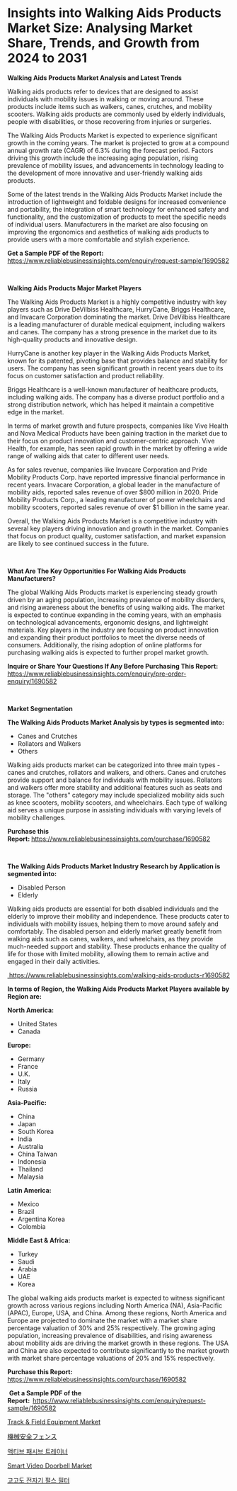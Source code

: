 <p><h1>Insights into Walking Aids Products Market Size: Analysing Market Share, Trends, and Growth from 2024 to 2031</h1></p><p><strong>Walking Aids Products Market Analysis and Latest Trends</strong></p>
<p><p>Walking aids products refer to devices that are designed to assist individuals with mobility issues in walking or moving around. These products include items such as walkers, canes, crutches, and mobility scooters. Walking aids products are commonly used by elderly individuals, people with disabilities, or those recovering from injuries or surgeries.</p><p>The Walking Aids Products Market is expected to experience significant growth in the coming years. The market is projected to grow at a compound annual growth rate (CAGR) of 6.3% during the forecast period. Factors driving this growth include the increasing aging population, rising prevalence of mobility issues, and advancements in technology leading to the development of more innovative and user-friendly walking aids products.</p><p>Some of the latest trends in the Walking Aids Products Market include the introduction of lightweight and foldable designs for increased convenience and portability, the integration of smart technology for enhanced safety and functionality, and the customization of products to meet the specific needs of individual users. Manufacturers in the market are also focusing on improving the ergonomics and aesthetics of walking aids products to provide users with a more comfortable and stylish experience.</p></p>
<p><strong>Get a Sample PDF of the Report:&nbsp;</strong> <a href="https://www.reliablebusinessinsights.com/enquiry/request-sample/1690582">https://www.reliablebusinessinsights.com/enquiry/request-sample/1690582</a></p>
<p>&nbsp;</p>
<p><strong>Walking Aids Products Major Market Players</strong></p>
<p><p>The Walking Aids Products Market is a highly competitive industry with key players such as Drive DeVilbiss Healthcare, HurryCane, Briggs Healthcare, and Invacare Corporation dominating the market. Drive DeVilbiss Healthcare is a leading manufacturer of durable medical equipment, including walkers and canes. The company has a strong presence in the market due to its high-quality products and innovative design.</p><p>HurryCane is another key player in the Walking Aids Products Market, known for its patented, pivoting base that provides balance and stability for users. The company has seen significant growth in recent years due to its focus on customer satisfaction and product reliability.</p><p>Briggs Healthcare is a well-known manufacturer of healthcare products, including walking aids. The company has a diverse product portfolio and a strong distribution network, which has helped it maintain a competitive edge in the market.</p><p>In terms of market growth and future prospects, companies like Vive Health and Nova Medical Products have been gaining traction in the market due to their focus on product innovation and customer-centric approach. Vive Health, for example, has seen rapid growth in the market by offering a wide range of walking aids that cater to different user needs.</p><p>As for sales revenue, companies like Invacare Corporation and Pride Mobility Products Corp. have reported impressive financial performance in recent years. Invacare Corporation, a global leader in the manufacture of mobility aids, reported sales revenue of over $800 million in 2020. Pride Mobility Products Corp., a leading manufacturer of power wheelchairs and mobility scooters, reported sales revenue of over $1 billion in the same year.</p><p>Overall, the Walking Aids Products Market is a competitive industry with several key players driving innovation and growth in the market. Companies that focus on product quality, customer satisfaction, and market expansion are likely to see continued success in the future.</p></p>
<p>&nbsp;</p>
<p><strong>What Are The Key Opportunities For Walking Aids Products Manufacturers?</strong></p>
<p><p>The global Walking Aids Products market is experiencing steady growth driven by an aging population, increasing prevalence of mobility disorders, and rising awareness about the benefits of using walking aids. The market is expected to continue expanding in the coming years, with an emphasis on technological advancements, ergonomic designs, and lightweight materials. Key players in the industry are focusing on product innovation and expanding their product portfolios to meet the diverse needs of consumers. Additionally, the rising adoption of online platforms for purchasing walking aids is expected to further propel market growth.</p></p>
<p><strong>Inquire or Share Your Questions If Any Before Purchasing This Report:</strong> <a href="https://www.reliablebusinessinsights.com/enquiry/pre-order-enquiry/1690582">https://www.reliablebusinessinsights.com/enquiry/pre-order-enquiry/1690582</a></p>
<p>&nbsp;</p>
<p><strong>Market Segmentation</strong></p>
<p><strong>The Walking Aids Products Market Analysis by types is segmented into:</strong></p>
<p><ul><li>Canes and Crutches</li><li>Rollators and Walkers</li><li>Others</li></ul></p>
<p><p>Walking aids products market can be categorized into three main types - canes and crutches, rollators and walkers, and others. Canes and crutches provide support and balance for individuals with mobility issues. Rollators and walkers offer more stability and additional features such as seats and storage. The "others" category may include specialized mobility aids such as knee scooters, mobility scooters, and wheelchairs. Each type of walking aid serves a unique purpose in assisting individuals with varying levels of mobility challenges.</p></p>
<p><strong>Purchase this Report:&nbsp;</strong><a href="https://www.reliablebusinessinsights.com/purchase/1690582">https://www.reliablebusinessinsights.com/purchase/1690582</a></p>
<p>&nbsp;</p>
<p><strong>The Walking Aids Products Market Industry Research by Application is segmented into:</strong></p>
<p><ul><li>Disabled Person</li><li>Elderly</li></ul></p>
<p><p>Walking aids products are essential for both disabled individuals and the elderly to improve their mobility and independence. These products cater to individuals with mobility issues, helping them to move around safely and comfortably. The disabled person and elderly market greatly benefit from walking aids such as canes, walkers, and wheelchairs, as they provide much-needed support and stability. These products enhance the quality of life for those with limited mobility, allowing them to remain active and engaged in their daily activities.</p></p>
<p><a href="https://www.reliablebusinessinsights.com/walking-aids-products-r1690582">&nbsp;https://www.reliablebusinessinsights.com/walking-aids-products-r1690582</a></p>
<p><strong>In terms of Region, the Walking Aids Products Market Players available by Region are:</strong></p>
<p>
    <p> <strong> North America: </strong>
        <ul>
            <li>United States</li>
            <li>Canada</li>
        </ul>
        </p> 
    <p> <strong> Europe: </strong>
        <ul>
            <li>Germany</li>
            <li>France</li>
            <li>U.K.</li>
            <li>Italy</li>
            <li>Russia</li>
        </ul>
        </p> 
    <p> <strong> Asia-Pacific: </strong>
        <ul>
            <li>China</li>
            <li>Japan</li>
            <li>South Korea</li>
            <li>India</li>
            <li>Australia</li>
            <li>China Taiwan</li>
            <li>Indonesia</li>
            <li>Thailand</li>
            <li>Malaysia</li>
        </ul>
        </p> 
    <p> <strong> Latin America: </strong>
        <ul>
            <li>Mexico</li>
            <li>Brazil</li>
            <li>Argentina Korea</li>
            <li>Colombia</li>
        </ul>
        </p> 
    <p> <strong> Middle East & Africa: </strong>
        <ul>
            <li>Turkey</li>
            <li>Saudi</li>
            <li>Arabia</li>
            <li>UAE</li>
            <li>Korea</li>
        </ul>
    </p>
    </p>
<p><p>The global walking aids products market is expected to witness significant growth across various regions including North America (NA), Asia-Pacific (APAC), Europe, USA, and China. Among these regions, North America and Europe are projected to dominate the market with a market share percentage valuation of 30% and 25% respectively. The growing aging population, increasing prevalence of disabilities, and rising awareness about mobility aids are driving the market growth in these regions. The USA and China are also expected to contribute significantly to the market growth with market share percentage valuations of 20% and 15% respectively.</p></p>
<p><strong>Purchase this Report: </strong><a href="https://www.reliablebusinessinsights.com/purchase/1690582">https://www.reliablebusinessinsights.com/purchase/1690582</a></p>
<p>&nbsp;<strong>Get a Sample PDF of the Report:&nbsp;&nbsp;</strong><a href="https://www.reliablebusinessinsights.com/enquiry/request-sample/1690582">https://www.reliablebusinessinsights.com/enquiry/request-sample/1690582</a></p>
<p><strong></strong></p>
<p><p><a href="https://github.com/yoshih12/Market-Research-Report-List-3/blob/main/track-field-equipment-market.md">Track & Field Equipment Market</a></p><p><a href="https://github.com/AaronVargas43/Market-Research-Report-List-2/blob/main/8106013142035.md">機械安全フェンス</a></p><p><a href="https://github.com/Madalyell456456/Market-Research-Report-List-2/blob/main/7535050149855.md">액티브 패시브 트레이너</a></p><p><a href="https://github.com/jerrycopelandthomaswsqd8q/Market-Research-Report-List-3/blob/main/smart-video-doorbell-market.md">Smart Video Doorbell Market</a></p><p><a href="https://medium.com/@kellylyncyh543964/%EA%B3%A0-%EA%B3%A0%EB%8F%84-%EC%A0%84%EC%9E%90%EA%B8%B0%ED%8C%8C-%ED%95%84%ED%84%B0-%EC%8B%9C%EC%9E%A5-%EA%B7%9C%EB%AA%A8%EB%8A%94-%EC%97%B0%ED%8F%89%EA%B7%A0-%EC%84%B1%EC%9E%A5%EB%A5%A0-%EB%A1%9C-%EC%A6%9D%EA%B0%80%ED%95%98%EA%B3%A0-%EC%9E%88%EC%9C%BC%EB%A9%B0-%EC%9D%B4-%EB%B3%B4%EA%B3%A0%EC%84%9C%EB%8A%94-%EC%9C%A0%ED%98%95-%EC%9D%91%EC%9A%A9-%EC%84%B1%EC%9E%A5-%EB%B0%8F-2024-2031%EB%85%84%EA%B9%8C%EC%A7%80%EC%9D%98-%EC%98%88%EC%B8%A1%EC%97%90-%EB%8C%80%ED%95%9C-%EB%B6%84%EC%84%9D%EC%9D%84-%EB%8B%A4%EB%A3%A8%EA%B3%A0-%EC%9E%88%EC%8A%B5%EB%8B%88%EB%8B%A4-bc304d759bb7">고고도 전자기 펄스 필터</a></p></p>